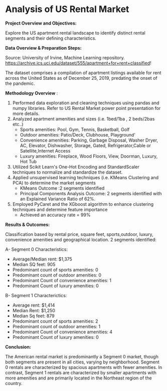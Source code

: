 # Analysis of US Rental Market
**Project Overview and Objectives:**

Explore the US apartment rental landscape to identify distinct rental segments and their defining characteristics.

**Data Overview & Preparation Steps:**

Source: University of Irvine, Machine Learning repository. https://archive.ics.uci.edu/dataset/555/apartment+for+rent+classified!



The dataset comprises a compilation of apartment listings available for rent across the United States as of December 25, 2019, predating the onset of the pandemic.

**Methodology Overview** :

1. Performed data exploration and cleaning techniques using pandas and numpy libraries. Refer to US Rental Market power point presentation for more details.
2. Analyzed apartment amenities and sizes (i.e. 1bed/1ba , 2 beds/2bas etc..)
   - Sports amenities: Pool, Gym, Tennis, Basketball, Golf
   - Outdoor amenities: Patio/Deck, Clubhouse, Playground'
   - Convenience amenities: Parking, Garbage Disposal, Washer Dryer, AC, Elevator, Dishwasher, Storage, Gated, Refrigerator,Cable or Satellite,Internet Access
   - Luxury amenities: Fireplace, Wood Floors, View, Doorman, Luxury, Hot Tub  
3. Utilized Scikit Learn's One-Hot Encoding and StandardScaler techniques to normalize and standardize the dataset.
4. Applied unsupervised learning techniques (i.e. KMeans Clustering and PCA) to determine the market segments
   - KMeans Outcome :2 segments identified
   - Principal Components Analysis Outcome: 2 segments identified with an Explained Variance Ratio  of 62%.
5. Employed PyCaret and the XGboost algorithm to enhance clustering techniques and determine feature importance
   - Achieved an accuracy rate = 99%
   
**Results & Outcomes:**

Classification based by rental price, square feet, sports,outdoor, luxury, convenience amenities and geographical location.
2 segments identified:

A- Segment 0 Characteristics:
- Average/Median rent: $1,375
- Median SQ feet: 905
- Predominant count of sports amenities: 0
- Predominant count of outdoor amenities: 0
- Predominant Count of convenience amenities: 1
- Predominant Count of luxury amenities: 0
  
B- Segment 1 Characterictics:
- Average rent: $1,414
- Median Rent: $1,250
- Median Sq feet: 879
- Predominant count of sports amenities: 2
- Predominant count of outdoor amenities: 1
- Predominant Count of convenience amenities: 4
- Predominant Count of luxury amenities: 0

**Conclusion:**

The American rental market is predominantly a Segment 0 market, though both segments are present in all cities, varying by neighborhood. Segment 0 rentals are characterized by spacious apartments with fewer amenities. In contrast, Segment 1 rentals are characterized by smaller apartments with more amenities and are primarily located in the Northeast region of the country.

